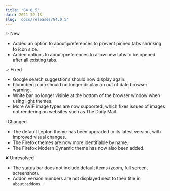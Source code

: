 ```yaml
---
title: 'G4.0.5'
date: 2021-12-18
slug: 'docs/releases/G4.0.5'
---
```


✨ New

- Added an option to about:preferences to prevent pinned tabs shrinking to icon size.
- Added options to about:preferences to allow new tabs to be opened after all existing tabs.

✓ Fixed

- Google search suggestions should now display again.
- bloomberg.com should no longer display an out of date browser warning.
- White bar no longer visible at the bottom of the browser window when using light themes.
- More AVIF image types are now supported, which fixes issues of images not rendering on websites such as The Daily Mail.

ℹ️ Changed

- The default Lepton theme has been upgraded to its latest version, with improved visual changes.
- The Firefox themes are now more identifiable by name.
- The Firefox Modern Dynamic theme has now also been added.

❌ Unresolved

- The status bar does not include default items (zoom, full screen, screenshot).
- Addon version numbers are not displayed next to their title in `about:addons`.
